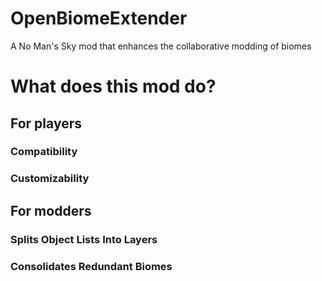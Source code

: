 # OpenBiomeExtender
A No Man's Sky mod that enhances the collaborative modding of biomes

# What does this mod do?

## For players

### Compatibility

### Customizability

## For modders

### Splits Object Lists Into Layers

### Consolidates Redundant Biomes
